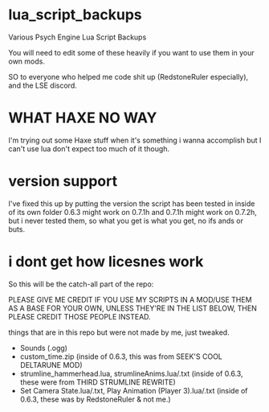# lua_script_backups
Various Psych Engine Lua Script Backups

You will need to edit some of these heavily if you want to use them in your own mods.

SO to everyone who helped me code shit up (RedstoneRuler especially), and the LSE discord.

# WHAT HAXE NO WAY

I'm trying out some Haxe stuff when it's something i wanna accomplish but I can't use lua
don't expect too much of it though.

# version support
I've fixed this up by putting the version the script has been tested in inside of its own folder
0.6.3 might work on 0.7.1h and 0.7.1h might work on 0.7.2h, but i never tested them,
so what you get is what you get, no ifs ands or buts.

# i dont get how licesnes work

So this will be the catch-all part of the repo:

PLEASE GIVE ME CREDIT IF YOU USE MY SCRIPTS IN A MOD/USE THEM AS A BASE FOR YOUR OWN,
UNLESS THEY'RE IN THE LIST BELOW, THEN PLEASE CREDIT THOSE PEOPLE INSTEAD.

things that are in this repo but were not made by me, just tweaked.
- Sounds (.ogg)
- custom_time.zip (inside of 0.6.3, this was from SEEK'S COOL DELTARUNE MOD)
- strumline_hammerhead.lua, strumlineAnims.lua/.txt (inside of 0.6.3, these were from THIRD STRUMLINE REWRITE)
- Set Camera State.lua/.txt, Play Animation (Player 3).lua/.txt (inside of 0.6.3, these was by RedstoneRuler & not me.)
